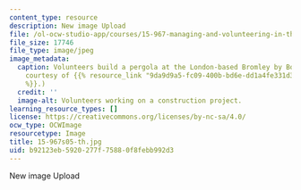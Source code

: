```yaml
---
content_type: resource
description: New image Upload
file: /ol-ocw-studio-app/courses/15-967-managing-and-volunteering-in-the-non-profit-sector-spring-2005/b92123eb5920277f75880f8febb992d3_15-967s05-th.jpg
file_size: 17746
file_type: image/jpeg
image_metadata:
  caption: Volunteers build a pergola at the London-based Bromley by Bow Centre. (Image
    courtesy of {{% resource_link "9da9d9a5-fc09-400b-bd6e-dd1a4fe331d3" "Happy Dave"
    %}}.)
  credit: ''
  image-alt: Volunteers working on a construction project.
learning_resource_types: []
license: https://creativecommons.org/licenses/by-nc-sa/4.0/
ocw_type: OCWImage
resourcetype: Image
title: 15-967s05-th.jpg
uid: b92123eb-5920-277f-7588-0f8febb992d3
---
```

New image Upload
